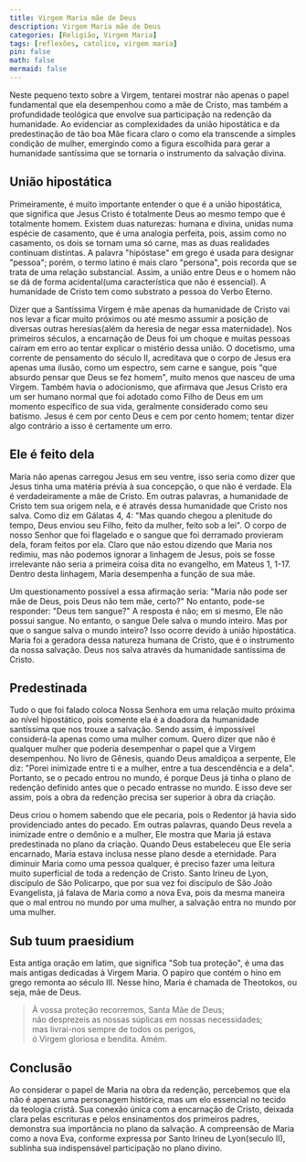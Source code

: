 ```yaml
---
title: Virgem Maria mãe de Deus
description: Virgem Maria mãe de Deus
categories: [Religião, Virgem Maria]
tags: [reflexões, catolico, virgem maria]
pin: false
math: false
mermaid: false
---
```


Neste pequeno texto sobre a Virgem, tentarei mostrar não apenas o papel fundamental que ela desempenhou como a mãe de Cristo, mas também a profundidade teológica que envolve sua participação na redenção da humanidade. Ao evidenciar as complexidades da união hipostática e da predestinação de tão boa Mãe ficara claro o como ela transcende a simples condição de mulher, emergindo como a figura escolhida para gerar a humanidade santíssima que se tornaria o instrumento da salvação divina.

## União hipostática

Primeiramente, é muito importante entender o que é a união hipostática, que significa que Jesus Cristo é totalmente Deus ao mesmo tempo que é totalmente homem. Existem duas naturezas: humana e divina, unidas numa espécie de casamento, que é uma analogia perfeita, pois, assim como no casamento, os dois se tornam uma só carne, mas as duas realidades continuam distintas. A palavra "hipóstase" em grego é usada para designar "pessoa"; porém, o termo latino é mais claro "persona", pois recorda que se trata de uma relação substancial. Assim, a união entre Deus e o homem não se dá de forma acidental(uma característica que não é essencial). A humanidade de Cristo tem como substrato a pessoa do Verbo Eterno.

Dizer que a Santíssima Virgem é mãe apenas da humanidade de Cristo vai nos levar a ficar muito próximos ou até mesmo assumir a posição de diversas outras heresias(além da heresia de negar essa maternidade). Nos primeiros séculos, a encarnação de Deus foi um choque e muitas pessoas caíram em erro ao tentar explicar o mistério dessa união. O docetismo, uma corrente de pensamento do século II, acreditava que o corpo de Jesus era apenas uma ilusão, como um espectro, sem carne e sangue, pois "que absurdo pensar que Deus se fez homem", muito menos que nasceu de uma Virgem. Também havia o adocionismo, que afirmava que Jesus Cristo era um ser humano normal que foi adotado como Filho de Deus em um momento específico de sua vida, geralmente considerado como seu batismo. Jesus é cem por cento Deus e cem por cento homem; tentar dizer algo contrário a isso é certamente um erro.

## Ele é feito dela

Maria não apenas carregou Jesus em seu ventre, isso seria como dizer que Jesus tinha uma matéria prévia à sua concepção, o que não é verdade. Ela é verdadeiramente a mãe de Cristo. Em outras palavras, a humanidade de Cristo tem sua origem nela, e é através dessa humanidade que Cristo nos salva. Como diz em Gálatas 4, 4: "Mas quando chegou a plenitude do tempo, Deus enviou seu Filho, feito da mulher, feito sob a lei". O corpo de nosso Senhor que foi flagelado e o sangue que foi derramado provieram dela, foram feitos por ela. Claro que não estou dizendo que Maria nos redimiu, mas não podemos ignorar a linhagem de Jesus, pois se fosse irrelevante não seria a primeira coisa dita no evangelho, em Mateus 1, 1-17. Dentro desta linhagem, Maria desempenha a função de sua mãe.

Um questionamento possível a essa afirmação seria: "Maria não pode ser mãe de Deus, pois Deus não tem mãe, certo?" No entanto, pode-se responder: "Deus tem sangue?" A resposta é não; em si mesmo, Ele não possui sangue. No entanto, o sangue Dele salva o mundo inteiro. Mas por que o sangue salva o mundo inteiro? Isso ocorre devido à união hipostática. Maria foi a geradora dessa natureza humana de Cristo, que é o instrumento da nossa salvação. Deus nos salva através da humanidade santíssima de Cristo.

## Predestinada

Tudo o que foi falado coloca Nossa Senhora em uma relação muito próxima ao nível hipostático, pois somente ela é a doadora da humanidade santíssima que nos trouxe a salvação. Sendo assim, é impossível considerá-la apenas como uma mulher comum. Quero dizer que não é qualquer mulher que poderia desempenhar o papel que a Virgem desempenhou. No livro de Gênesis, quando Deus amaldiçoa a serpente, Ele diz: "Porei inimizade entre ti e a mulher, entre a tua descendência e a dela". Portanto, se o pecado entrou no mundo, é porque Deus já tinha o plano de redenção definido antes que o pecado entrasse no mundo. E isso deve ser assim, pois a obra da redenção precisa ser superior à obra da criação. 

Deus criou o homem sabendo que ele pecaria, pois o Redentor já havia sido providenciado antes do pecado. Em outras palavras, quando Deus revela a inimizade entre o demônio e a mulher, Ele mostra que Maria já estava predestinada no plano da criação. Quando Deus estabeleceu que Ele seria encarnado, Maria estava inclusa nesse plano desde a eternidade. Para diminuir Maria como uma pessoa qualquer, é preciso fazer uma leitura muito superficial de toda a redenção de Cristo. Santo Irineu de Lyon, discípulo de São Policarpo, que por sua vez foi discípulo de São João Evangelista, já falava de Maria como a nova Eva, pois da mesma maneira que o mal entrou no mundo por uma mulher, a salvação entra no mundo por uma mulher.

## Sub tuum praesidium

Esta antiga oração em latim, que significa "Sob tua proteção", é uma das mais antigas dedicadas à Virgem Maria. O papiro que contém o hino em grego remonta ao século III. Nesse hino, Maria é chamada de Theotokos, ou seja, mãe de Deus.

> À vossa proteção recorremos, Santa Mãe de Deus;<br>
> não desprezeis as nossas súplicas em nossas necessidades;<br>
> mas livrai-nos sempre de todos os perigos,<br>
> ó Virgem gloriosa e bendita. Amém.

## Conclusão

Ao considerar o papel de Maria na obra da redenção, percebemos que ela não é apenas uma personagem histórica, mas um elo essencial no tecido da teologia cristã. Sua conexão única com a encarnação de Cristo, deixada clara pelas escrituras e pelos ensinamentos dos primeiros padres, demonstra sua importância no plano da salvação. A compreensão de Maria como a nova Eva, conforme expressa por Santo Irineu de Lyon(seculo II), sublinha sua indispensável participação no plano divino.
